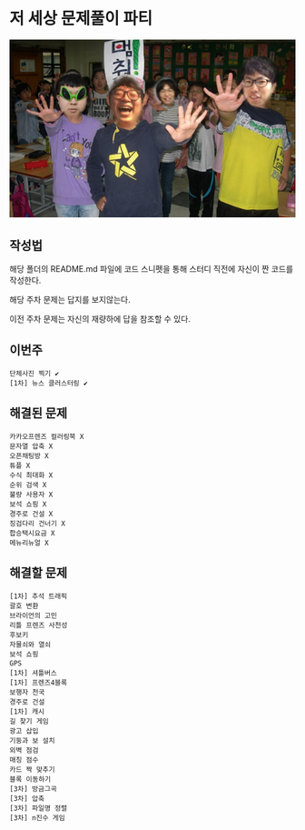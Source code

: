 # 저 세상 문제풀이 파티
![Alt text](/image/image.jpg)

## 작성법
해당 폴더의 README.md 파일에 코드 스니펫을 통해 스터디 직전에 자신이 짠 코드를 작성한다.

해당 주차 문제는 답지를 보지않는다. 

이전 주차 문제는 자신의 재량하에 답을 참조할 수 있다.

## 이번주
```
단체사진 찍기 ✔
[1차] 뉴스 클러스터링 ✔
```
## 해결된 문제
```
카카오프렌즈 컬러링북 X
문자열 압축 X
오픈채팅방 X
튜플 X
수식 최대화 X
순위 검색 X
불량 사용자 X
보석 쇼핑 X
경주로 건설 X
징검다리 건너기 X
합승택시요금 X
메뉴리뉴얼 X
```
## 해결할 문제
```
[1차] 추석 트래픽
괄호 변환
브라이언의 고민
리틀 프렌즈 사천성
후보키
자물쇠와 열쇠
보석 쇼핑
GPS
[1차] 셔틀버스
[1차] 프렌즈4블록
보행자 천국
경주로 건설
[1차] 캐시
길 찾기 게임
광고 삽입
기둥과 보 설치
외벽 점검
매칭 점수
카드 짝 맞추기
블록 이동하기
[3차] 방금그곡
[3차] 압축
[3차] 파일명 정렬
[3차] n진수 게임
```
